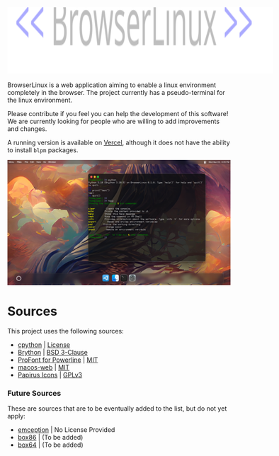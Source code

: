 <img src="https://raw.githubusercontent.com/Froggo8311/BrowserLinux/main/docs/logo.svg" style="max-height: 150px; min-height: 150px; max-width: 100%; min-width: 600px;"/>

BrowserLinux is a web application aiming to enable a linux environment completely in the browser. The project currently has a pseudo-terminal for the linux environment.

Please contribute if you feel you can help the development of this software! We are currently looking for people who are willing to add improvements and changes.

A running version is available on [Vercel](https://browser-linux.vercel.app), although it does not have the ability to install `blpm` packages.

<img src="https://github.com/Froggo8311/BrowserLinux/raw/main/docs/screenshot.png" />

# Sources
This project uses the following sources:
* [cpython](https://github.com/Froggo8311/cpython) | [License](https://github.com/Froggo8311/cpython/blob/3.10/LICENSE)
* [Brython](https://github.com/brython-dev/brython) | [BSD 3-Clause](https://github.com/brython-dev/brython/blob/master/LICENCE.txt)
* [ProFont for Powerline](https://github.com/powerline/fonts) | [MIT](https://github.com/powerline/fonts/blob/master/ProFont/LICENSE)
* [macos-web](https://github.com/PuruVJ/macos-web) | [MIT](https://github.com/Froggo8311/BrowserLinux/blob/main/docs/LICENSE-MIT.md)
* [Papirus Icons](https://github.com/PapirusDevelopmentTeam/papirus-icon-theme/) | [GPLv3](https://github.com/PapirusDevelopmentTeam/papirus-icon-theme/blob/master/LICENSE)

### Future Sources
These are sources that are to be eventually added to the list, but do not yet apply:
* [emception](https://github.com/Froggo8311/browserlinux-emception) | No License Provided
* [box86](https://github.com/ptitSeb/box86) | (To be added)
* [box64](https://github.com/ptitSeb/box64) | (To be added)